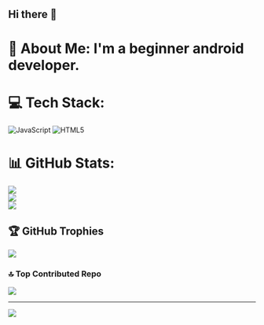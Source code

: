 ## Hi there 👋

<!--
**lunik1980-code** is a ✨ _special_ ✨ repository because its `README.md` (this file) appears on your GitHub profile.

Here are some ideas to get you started:

- 🔭 I’m currently working on 
- 🌱 I’m currently learning Java and C
-->
# 💫 About Me: I'm a beginner android developer.


# 💻 Tech Stack:
![JavaScript](https://img.shields.io/badge/javascript-%23323330.svg?style=for-the-badge&logo=javascript&logoColor=%23F7DF1E) ![HTML5](https://img.shields.io/badge/html5-%23E34F26.svg?style=for-the-badge&logo=html5&logoColor=white)
# 📊 GitHub Stats:
![](https://github-readme-stats.vercel.app/api?username=lunik1980-code&theme=dark&hide_border=false&include_all_commits=false&count_private=false)<br/>
![](https://github-readme-streak-stats.herokuapp.com/?user=lunik1980-code&theme=dark&hide_border=false)<br/>
![](https://github-readme-stats.vercel.app/api/top-langs/?username=lunik1980-code&theme=dark&hide_border=false&include_all_commits=false&count_private=false&layout=compact)

## 🏆 GitHub Trophies
![](https://github-profile-trophy.vercel.app/?username=lunik1980-code&theme=dark&no-frame=false&no-bg=true&margin-w=4)

### 🔝 Top Contributed Repo
![](https://github-contributor-stats.vercel.app/api?username=lunik1980-code&limit=5&theme=dark&combine_all_yearly_contributions=true)

---
[![](https://visitcount.itsvg.in/api?id=lunik1980-code&icon=0&color=12)](https://visitcount.itsvg.in)

<!-- Proudly created with GPRM ( https://gprm.itsvg.in ) -->
